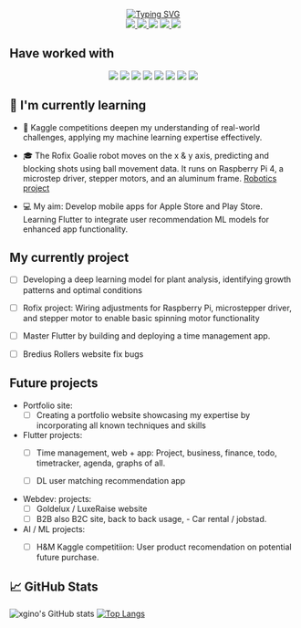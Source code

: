 
<p align="center">


<a href="https://github.com/xgino">
    <img src="https://readme-typing-svg.demolab.com?font=Georgia&size=18&duration=2000&pause=100&multiline=true&width=450&height=80&lines=Ging+Ge+Li;Data+Science+%26+Ai+%7C+BASc+Student+%7C+Software+Engineer;AI+%7C+Robotics+%7C+Deep+Learning" alt="Typing SVG" />
</a>

</br>

<a href="https://github.com/xgino">
<img src="https://komarev.com/ghpvc/?username=xgino&color=blueviolet">
</a>

<a href="https://www.xgino.com">
    <img src="https://img.shields.io/badge/Website-xgino.com-red?style=flat-square">
</a>

<img src="https://img.shields.io/badge/PDF-CV-red?style=flat-square&logo=adobe">

<a href="https://www.linkedin.com/in/gin-li-49369a147">
    <img src="https://img.shields.io/badge/-Linkedin-blue?style=flat-square&logo=linkedin">
</a>

<!-- <img src="https://img.shields.io/badge/-Email-red?style=flat-square&logo=gmail&logoColor=white"> -->

<a href="https://www.discordapp.com/users/428446446153367554">
    <img src="https://img.shields.io/badge/-Discord-blue?style=flat-square&logo=discord&logoColor=white">
</a>

</p>

## Have worked with

<p align="center">


<img src="https://img.shields.io/badge/pandas-%23150458.svg?style=flat-square&logo=pandas&logoColor=white">

<img src="https://img.shields.io/badge/numpy-%23013243.svg?style=flat-square&logo=numpy&logoColor=white">

<img src="https://img.shields.io/badge/TensorFlow-%23FF6F00.svg?style=flat-square&logo=TensorFlow&logoColor=white">

<img src="https://img.shields.io/badge/scikit--learn-%23F7931E.svg?style=flat-square&logo=scikit-learn&logoColor=white">

<img src="https://img.shields.io/badge/opencv-%23white.svg?style=flat-square&logo=opencv&logoColor=white">

<img src="https://img.shields.io/badge/Plotly-%233F4F75.svg?style=flat-square&logo=plotly&logoColor=white">

<img src="https://img.shields.io/badge/django-%23092E20.svg?style=flat-square&logo=django&logoColor=white">

<img src="https://img.shields.io/badge/Qt-%23217346.svg?style=flat-square&logo=Qt&logoColor=white">

</p>

## 🌱 I'm currently learning
* 📖 Kaggle competitions deepen my understanding of real-world challenges, applying my machine learning expertise effectively.

* 🎓 The Rofix Goalie robot moves on the x & y axis, predicting and blocking shots using ball movement data. It runs on Raspberry Pi 4, a microstep driver, stepper motors, and an aluminum frame. [Robotics project](https://github.com/xgino/Rofix)

* 💻 My aim: Develop mobile apps for Apple Store and Play Store. Learning Flutter to integrate user recommendation ML models for enhanced app functionality.


## My currently project
- [ ] Developing a deep learning model for plant analysis, identifying growth patterns and optimal conditions
- [ ] Rofix project: Wiring adjustments for Raspberry Pi, microstepper driver, and stepper motor to enable basic spinning motor functionality
- [ ] Master Flutter by building and deploying a time management app.
- [ ] Bredius Rollers website fix bugs



## Future projects
* Portfolio site:
    - [ ] Creating a portfolio website showcasing my expertise by incorporating all known techniques and skills

* Flutter projects:
    - [ ] Time management, web + app: Project, business, finance, todo, timetracker, agenda, graphs of all. 
    - [ ] DL user matching recommendation app


* Webdev: projects:
    - [ ] Goldelux / LuxeRaise website
    - [ ] B2B also B2C site, back to back usage, - Car rental / jobstad.

* AI / ML projects:
    - [ ] H&M Kaggle competitiion: User product recomendation on potential future purchase.




## 📈 GitHub Stats 
![xgino's GitHub stats](https://github-readme-stats.vercel.app/api?username=xgino&hide=contribs,prs) [![Top Langs](https://github-readme-stats.vercel.app/api/top-langs/?username=xgino&layout=donut)](https://github.com/xgino/github-readme-stats)


